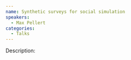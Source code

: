 ```yaml
---
name: Synthetic surveys for social simulation
speakers:
  - Max Pellert
categories:
  - Talks
---
```


Description:
